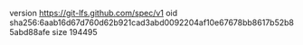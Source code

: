 version https://git-lfs.github.com/spec/v1
oid sha256:6aab16d67d760d62b921cad3abd0092204af10e67678bb8617b52b85abd88afe
size 194495
